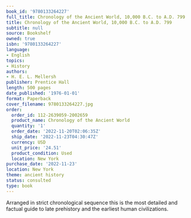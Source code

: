 ```yaml
---
book_id: '9780133264227'
full_title: Chronology of the Ancient World, 10,000 B.C. to A.D. 799
title: Chronology of the Ancient World, 10,000 B.C. to A.D. 799
subtitle: null
source: Bookshelf
owned: true
isbn: '9780133264227'
language:
- English
topics:
- History
authors:
- H. E. L. Mellersh
publisher: Prentice Hall
length: 500 pages
date_published: '1976-01-01'
format: Paperback
cover_filename: 9780133264227.jpg
order:
  order_id: 112-2639059-2002659
  product_name: Chronology of the Ancient World
  quantity: '1'
  order_date: '2022-11-20T02:06:35Z'
  ship_date: '2022-11-23T04:30:47Z'
  currency: USD
  unit_price: '24.51'
  product_condition: Used
  location: New York
purchase_date: '2022-11-23'
location: New York
theme: ancient history
status: consulted
type: book
---
```

Arranged in strict chronological sequence this is the most detailed and factual guide to late prehistory and the earliest human civilizations.
